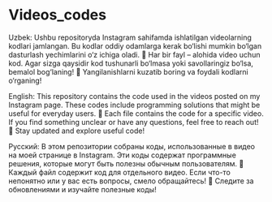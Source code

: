 # Videos_codes
Uzbek:
Ushbu repositoryda Instagram sahifamda ishlatilgan videolarning kodlari jamlangan. Bu kodlar oddiy odamlarga kerak bo‘lishi mumkin bo‘lgan dasturlash yechimlarini o‘z ichiga oladi.
📂 Har bir fayl – alohida video uchun kod. Agar sizga qaysidir kod tushunarli bo‘lmasa yoki savollaringiz bo‘lsa, bemalol bog‘laning!
📌 Yangilanishlarni kuzatib boring va foydali kodlarni o‘rganing!

English:
This repository contains the code used in the videos posted on my Instagram page. These codes include programming solutions that might be useful for everyday users.
📂 Each file contains the code for a specific video. If you find something unclear or have any questions, feel free to reach out!
📌 Stay updated and explore useful code!

Русский:
В этом репозитории собраны коды, использованные в видео на моей странице в Instagram. Эти коды содержат программные решения, которые могут быть полезны обычным пользователям.
📂 Каждый файл содержит код для отдельного видео. Если что-то непонятно или у вас есть вопросы, смело обращайтесь!
📌 Следите за обновлениями и изучайте полезные коды!
